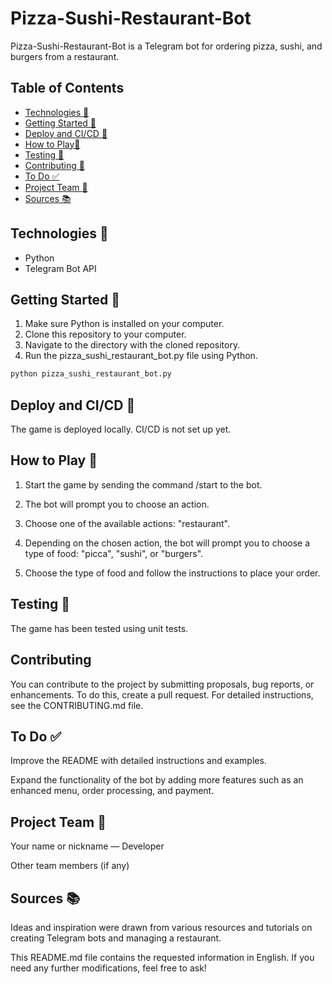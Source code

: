 # Pizza-Sushi-Restaurant-Bot

Pizza-Sushi-Restaurant-Bot is a Telegram bot for ordering pizza, sushi, and burgers from a restaurant.


## Table of Contents
- [Technologies 🙂](#technologies-)
- [Getting Started 🧪](#getting-started-) 
- [Deploy and CI/CD 🚀](#deploy-and-cicd-) 
- [How to Play🚀](#how-to-play) 
- [Testing 🧪](#testing-)
- [Contributing 🤝](#contributing-)
- [To Do ✅](#to-do-)
- [Project Team 👥](#project-team-)
- [Sources 📚](#sources-)


## Technologies 🙂
- Python
- Telegram Bot API


## Getting Started 🧪
1. Make sure Python is installed on your computer.
2. Clone this repository to your computer.
3. Navigate to the directory with the cloned repository.
4. Run the pizza_sushi_restaurant_bot.py file using Python.

```bash
python pizza_sushi_restaurant_bot.py
```


## Deploy and CI/CD 🚀
The game is deployed locally. CI/CD is not set up yet.


## How to Play 🚀
1) Start the game by sending the command /start to the bot.

2) The bot will prompt you to choose an action.

3) Choose one of the available actions: "restaurant".

4) Depending on the chosen action, the bot will prompt you to choose a type of food: "picca", "sushi", or "burgers".

5) Choose the type of food and follow the instructions to place your order.


## Testing 🧪
The game has been tested using unit tests.


## Contributing
You can contribute to the project by submitting proposals, bug reports, or enhancements. To do this, create a pull request. For detailed instructions, see the CONTRIBUTING.md file.


## To Do  ✅
Improve the README with detailed instructions and examples.

Expand the functionality of the bot by adding more features such as an enhanced menu, order processing, and payment.


## Project Team  👥
Your name or nickname — Developer

Other team members (if any)


## Sources 📚
Ideas and inspiration were drawn from various resources and tutorials on creating Telegram bots and managing a restaurant.


This README.md file contains the requested information in English. If you need any further modifications, feel free to ask!

